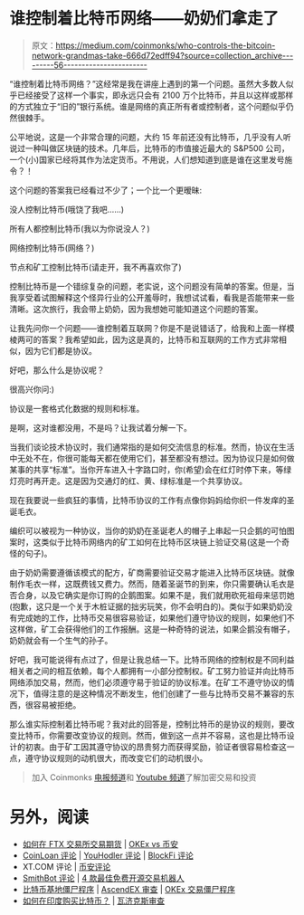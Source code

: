 # 谁控制着比特币网络——奶奶们拿走了

> 原文：<https://medium.com/coinmonks/who-controls-the-bitcoin-network-grandmas-take-666d72edff94?source=collection_archive---------56----------------------->

“谁控制着比特币网络？”这经常是我在讲座上遇到的第一个问题。虽然大多数人似乎已经接受了这样一个事实，即永远只会有 2100 万个比特币，并且以这样或那样的方式独立于“旧的”银行系统。谁是网络的真正所有者或控制者，这个问题似乎仍然很棘手。

公平地说，这是一个非常合理的问题，大约 15 年前还没有比特币，几乎没有人听说过一种叫做区块链的技术。几年后，比特币的市值接近最大的 S&P500 公司，一个(小)国家已经将其作为法定货币。不用说，人们想知道到底是谁在这里发号施令？！

这个问题的答案我已经看过不少了；一个比一个更暧昧:

没人控制比特币(哦饶了我吧……)

所有人都控制比特币(我以为你说没人？)

网络控制比特币(网络？)

节点和矿工控制比特币(请走开，我不再喜欢你了)

控制比特币是一个错综复杂的问题，老实说，这个问题没有简单的答案。但是，当我享受着试图解释这个怪异行业的公开羞辱时，我想试试看，看我是否能带来一些清晰。这次旅行，我会带上奶奶，因为我想她可能知道这个问题的答案。

让我先问你一个问题——谁控制着互联网？你是不是说错话了，给我和上面一样模棱两可的答案？我希望如此，因为这是真的，比特币和互联网的工作方式非常相似，因为它们都是协议。

好吧，那么什么是协议呢？

很高兴你问:)

协议是一套格式化数据的规则和标准。

是啊，这对谁都没用，不是吗？让我试着分解一下。

当我们谈论技术协议时，我们通常指的是如何交流信息的标准。然而，协议在生活中无处不在，你很可能每天都在使用它们，甚至都没有想过。因为协议只是如何做某事的共享“标准”。当你开车进入十字路口时，你(希望)会在红灯时停下来，等绿灯亮时再开走。这是因为交通灯的红、黄、绿标准是一个共享协议。

现在我要说一些疯狂的事情，比特币协议的工作有点像你妈妈给你织一件发痒的圣诞毛衣。

编织可以被视为一种协议，当你的奶奶在圣诞老人的帽子上串起一只企鹅的可怕图案时，这类似于比特币网络内的矿工如何在比特币区块链上验证交易(这是一个奇怪的句子)。

由于奶奶需要遵循该模式的配方，矿商需要验证交易才能进入比特币区块链。就像制作毛衣一样，这既费钱又费力。然而，随着圣诞节的到来，你只需要确认毛衣是否合身，以及它确实是你订购的企鹅图案。如果不是，我们就用砍死祖母来惩罚她(抱歉，这只是一个关于木桩证据的拙劣玩笑，你不会明白的)。类似于如果奶奶没有完成她的工作，比特币交易很容易验证，如果他们遵守协议的规则，如果他们不这样做，矿工会获得他们的工作报酬。这是一种奇特的说法，如果企鹅没有帽子，奶奶就会有一个生气的孙子。

好吧，我可能说得有点过了，但是让我总结一下。比特币网络的控制权是不同利益相关者之间的相互依赖，每个人都拥有一小部分控制权。矿工努力验证并向比特币网络添加交易，然而，他们必须遵守易于验证的协议标准。在矿工不遵守协议的情况下，值得注意的是这种情况不断发生，他们创建了一些与比特币交易不兼容的东西，很容易被拒绝。

那么谁实际控制着比特币呢？我对此的回答是，控制比特币的是协议的规则，要改变比特币，你需要改变协议的规则。然而，做到这一点并不容易，这也是比特币设计的初衷。由于矿工因其遵守协议的昂贵努力而获得奖励，验证者很容易检查这一点，遵守协议规则的动机很大，而改变它们的动机很小。

> 加入 Coinmonks [电报频道](https://t.me/coincodecap)和 [Youtube 频道](https://www.youtube.com/c/coinmonks/videos)了解加密交易和投资

# 另外，阅读

*   [如何在 FTX 交易所交易期货](https://coincodecap.com/ftx-futures-trading) | [OKEx vs 币安](https://coincodecap.com/okex-vs-binance)
*   [CoinLoan 评论](https://coincodecap.com/coinloan-review) | [YouHodler 评论](/coinmonks/youhodler-4-easy-ways-to-make-money-98969b9689f2) | [BlockFi 评论](https://coincodecap.com/blockfi-review)
*   XT.COM 评论 | [币安评论](https://coincodecap.com/xt-com-review)
*   [SmithBot 评论](https://coincodecap.com/smithbot-review) | [4 款最佳免费开源交易机器人](https://coincodecap.com/free-open-source-trading-bots)
*   [比特币基地僵尸程序](/coinmonks/coinbase-bots-ac6359e897f3) | [AscendEX 审查](/coinmonks/ascendex-review-53e829cf75fa) | [OKEx 交易僵尸程序](/coinmonks/okex-trading-bots-234920f61e60)
*   [如何在印度购买比特币？](/coinmonks/buy-bitcoin-in-india-feb50ddfef94) | [瓦济克斯审查](/coinmonks/wazirx-review-5c811b074f5b)